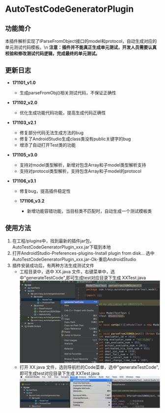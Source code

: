 # AutoTestCodeGeneratorPlugin

## 功能简介
本插件解析实现了IParseFromObject接口的model和protocol，自动生成对应的单元测试代码模板。\n
**注意：插件并不能真正生成单元测试，开发人员需要认真校验和修改测试代码逻辑，完成最终的单元测试。**

## 更新日志
- **171101_v1.0**
  - 生成parseFromObj()相关测试代码，不保证正确性

- **171102_v2.0**
  - 优化生成功能代码功能，提高生成代码正确性

- **171103_v2.1**
  - 修复部分代码无法生成方法的bug
  - 修复了AndroidStudio生成class类没有public关键字的bug
  - 增添了自动打开Test类的功能

- **171105_v3.0**
  - 支持对model类型解析，新增对包含Array和子model类型解析支持
  - 支持对protocol类型解析，支持包含Array和子model的protocol

- **171106_v3.1**
  - 修复bug，提高插件稳定性

  - **171106_v3.2**
    - 新增功能容错功能，当目标类不匹配时，自动生成一个测试模板类

## 使用方法
 1. 在工程/plugins中，找到最新的插件jar包，AutoTestCodeGeneratorPlugin_xxx.jar下载到本地
 2. 打开AndroidStudio-Preferences-plugins-Install plugin from disk...
    选中AutoTestCodeGeneratorPlugin_xxx.jar-Ok-重启AndroidStudio
 3. 插件安装成功后，有两种方法生成测试文件
    - 工程目录中，选中 XX.java 文件，右键菜单中，选中"generateTestCode",即可生成test对应目录下生成 XXTest.java
     ![image](https://raw.githubusercontent.com/cuishijie1991/AutoTestCodeGeneratorPlugin/master/images/createTest.png)
    - 打开 XX.java 文件，选则导航栏的Code菜单，选中"generateTestCode",即可生成test对应目录下生成 XXTest.java
     ![image](https://raw.githubusercontent.com/cuishijie1991/AutoTestCodeGeneratorPlugin/master/images/createTest2.png)